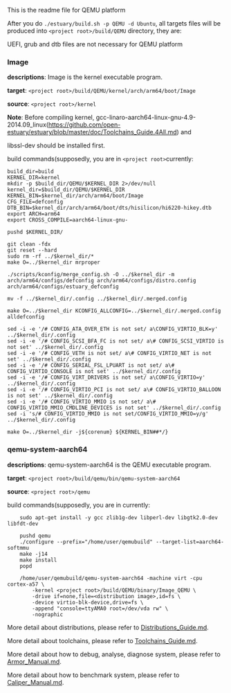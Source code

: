 This is the readme file for QEMU platform

After you do `./estuary/build.sh -p QEMU -d Ubuntu`, all targets files will be produced into `<project root>/build/QEMU` directory, they are:

UEFI, grub and dtb files are not necessary for QEMU platform

### Image 

**descriptions**: Image is the kernel executable program.

**target**: `<project root>/build/QEMU/kernel/arch/arm64/boot/Image`

**source**: `<project root>/kernel`

**Note**: Before compiling kernel, gcc-linaro-aarch64-linux-gnu-4.9-2014.09_linux(https://github.com/open-estuary/estuary/blob/master/doc/Toolchains_Guide.4All.md) and

libssl-dev should be installed first.

build commands(supposedly, you are in `<project root>`currently:
```shell
build_dir=build
KERNEL_DIR=kernel
mkdir -p $build_dir/QEMU/$KERNEL_DIR 2>/dev/null
kernel_dir=$build_dir/QEMU/$KERNEL_DIR
KERNEL_BIN=$kernel_dir/arch/arm64/boot/Image
CFG_FILE=defconfig
DTB_BIN=$kernel_dir/arch/arm64/boot/dts/hisilicon/hi6220-hikey.dtb
export ARCH=arm64
export CROSS_COMPILE=aarch64-linux-gnu-

pushd $KERNEL_DIR/

git clean -fdx
git reset --hard
sudo rm -rf ../$kernel_dir/*
make O=../$kernel_dir mrproper

./scripts/kconfig/merge_config.sh -O ../$kernel_dir -m arch/arm64/configs/defconfig arch/arm64/configs/distro.config arch/arm64/configs/estuary_defconfig

mv -f ../$kernel_dir/.config ../$kernel_dir/.merged.config

make O=../$kernel_dir KCONFIG_ALLCONFIG=../$kernel_dir/.merged.config alldefconfig

sed -i -e '/# CONFIG_ATA_OVER_ETH is not set/ a\CONFIG_VIRTIO_BLK=y' ../$kernel_dir/.config
sed -i -e '/# CONFIG_SCSI_BFA_FC is not set/ a\# CONFIG_SCSI_VIRTIO is not set' ../$kernel_dir/.config
sed -i -e '/# CONFIG_VETH is not set/ a\# CONFIG_VIRTIO_NET is not set' ../$kernel_dir/.config
sed -i -e '/# CONFIG_SERIAL_FSL_LPUART is not set/ a\# CONFIG_VIRTIO_CONSOLE is not set' ../$kernel_dir/.config
sed -i -e '/# CONFIG_VIRT_DRIVERS is not set/ a\CONFIG_VIRTIO=y' ../$kernel_dir/.config
sed -i -e '/# CONFIG_VIRTIO_PCI is not set/ a\# CONFIG_VIRTIO_BALLOON is not set' ../$kernel_dir/.config
sed -i -e '/# CONFIG_VIRTIO_MMIO is not set/ a\# CONFIG_VIRTIO_MMIO_CMDLINE_DEVICES is not set' ../$kernel_dir/.config
sed -i 's/# CONFIG_VIRTIO_MMIO is not set/CONFIG_VIRTIO_MMIO=y/g' ../$kernel_dir/.config

make O=../$kernel_dir -j${corenum} ${KERNEL_BIN##*/}

 ```   
    
### qemu-system-aarch64 

**descriptions**: qemu-system-aarch64 is the QEMU executable program.

**target**: `<project root>/build/qemu/bin/qemu-system-aarch64`

**source**: `<project root>/qemu`

build commands(supposedly, you are in <project root> currently:
```shell
    sudo apt-get install -y gcc zlib1g-dev libperl-dev libgtk2.0-dev libfdt-dev

    pushd qemu
    ./configure --prefix="/home/user/qemubuild" --target-list=aarch64-softmmu
    make -j14
    make install
    popd

    /home/user/qemubuild/qemu-system-aarch64 -machine virt -cpu cortex-a57 \
        -kernel <project root>/build/QEMU/binary/Image_QEMU \
        -drive if=none,file=<distribution image>,id=fs \
        -device virtio-blk-device,drive=fs \
        -append "console=ttyAMA0 root=/dev/vda rw" \
        -nographic
```

More detail about distributions, please refer to [Distributions_Guide.md](https://github.com/open-estuary/estuary/blob/master/doc/Distributions_Guide.4All.md).

More detail about toolchains, please refer to [Toolchains_Guide.md](https://github.com/open-estuary/estuary/blob/master/doc/Toolchains_Guide.4All.md).

More detail about how to debug, analyse, diagnose system, please refer to [Armor_Manual.md](https://github.com/open-estuary/estuary/blob/master/doc/Armor_Manual.4All.md).

More detail about how to benchmark system, please refer to [Caliper_Manual.md](https://github.com/open-estuary/estuary/blob/master/doc/Caliper_Manual.4All.md).
